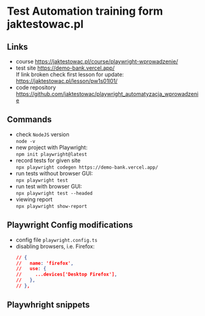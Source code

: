 # Test Automation training form jaktestowac.pl

## Links

- course https://jaktestowac.pl/course/playwright-wprowadzenie/
- test site
  https://demo-bank.vercel.app/  
  If link broken check first lesson for update:
  https://jaktestowac.pl/lesson/pw1s01l01/
- code repository https://github.com/jaktestowac/playwright_automatyzacja_wprowadzenie

## Commands

- check `NodeJS` version  
  `node -v`
- new project with Playwright:  
  `npm init playwright@latest`
- record tests for given site  
  `npx playwright codegen https://demo-bank.vercel.app/`
- run tests without browser GUI:  
  `npx playwright test`
- run test with browser GUI:  
  `npx playwright test --headed`
- viewing report  
  `npx playwright show-report`

## Playwright Config modifications

- config file `playwright.config.ts`
- disabling browsers, i.e. Firefox:
  ```json
  // {
  //   name: 'firefox',
  //   use: {
  //     ...devices['Desktop Firefox'],
  //   },
  // },
  ```

## Playwhright snippets
